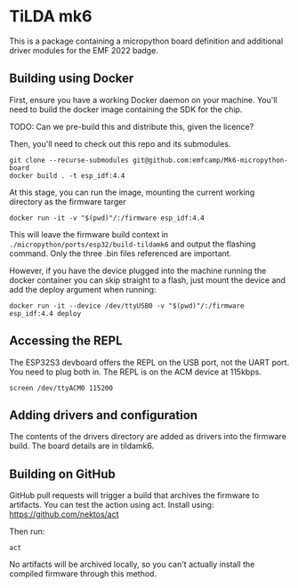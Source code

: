 # TiLDA mk6

This is a package containing a micropython board definition and additional driver modules for the EMF 2022 badge.

## Building using Docker

First, ensure you have a working Docker daemon on your machine. You'll need to build the docker image containing the SDK for the chip.

TODO: Can we pre-build this and distribute this, given the licence?

Then, you'll need to check out this repo and its submodules.

    git clone --recurse-submodules git@github.com:emfcamp/Mk6-micropython-board
    docker build . -t esp_idf:4.4

At this stage, you can run the image, mounting the current working directory as the firmware targer

    docker run -it -v "$(pwd)"/:/firmware esp_idf:4.4 

This will leave the firmware build context in `./micropython/ports/esp32/build-tildamk6` and output the flashing command. Only the three .bin files referenced are important.

However, if you have the device plugged into the machine running the docker container you can skip straight to a flash, just mount the device and add the deploy argument when running:

    docker run -it --device /dev/ttyUSB0 -v "$(pwd)"/:/firmware esp_idf:4.4 deploy

## Accessing the REPL

The ESP32S3 devboard offers the REPL on the USB port, not the UART port. You need to plug both in. The REPL is on the ACM device at 115kbps.

    screen /dev/ttyACM0 115200

## Adding drivers and configuration

The contents of the drivers directory are added as drivers into the firmware build. The board details are in tildamk6.

## Building on GitHub

GitHub pull requests will trigger a build that archives the firmware to artifacts. You can test the action using act. Install using: https://github.com/nektos/act

Then run:

    act

No artifacts will be archived locally, so you can't actually install the compiled firmware through this method.

